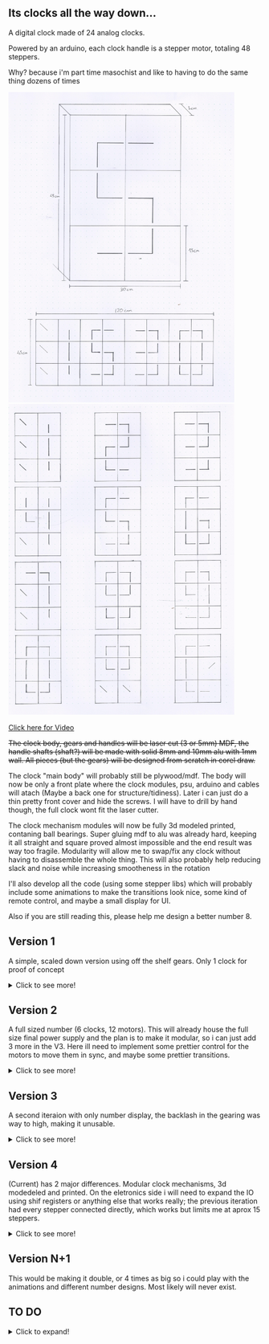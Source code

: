 ## Its clocks all the way down...

A digital clock made of 24 analog clocks.

Powered by an arduino, each clock handle is a stepper motor, totaling 48 steppers.

Why? because i'm part time masochist and like to having to do the same thing dozens of times 



<img src="/Images/Main.jpg" width="450"><img src="/Images/Numeros.jpg" width="450">

[Click here for Video](https://www.youtube.com/watch?v=mT9d-I6LFRw)

~~The clock body, gears and handles will be laser cut (3 or 5mm) MDF, the handle shafts (shaft?) will be made with solid 8mm and 10mm alu with 1mm wall. All pieces (but the gears) will be designed from scratch in corel draw.~~

The clock "main body" will probably still be plywood/mdf. The body will now be only a front plate where the clock modules, psu, arduino and cables will atach (Maybe a back one for structure/tidiness). Later i can just do a thin pretty front cover and hide the screws. I will have to drill by hand though, the full clock wont fit the laser cutter.

The clock mechanism modules will now be fully 3d modeled printed, contaning ball bearings. Super gluing mdf to alu was already hard, keeping it all straight and square proved almost impossible and the end result was way too fragile. Modularity will allow me to swap/fix any clock without having to disassemble the whole thing. This will also probably help reducing slack and noise while increasing smootheness in the rotation

I'll also develop all the code (using some stepper libs) which will probably include some animations to make the transitions look nice, some kind of remote control, and maybe a small display for UI.

Also if you are still reading this, please help me design a better number 8.


## Version 1 
A simple, scaled down version using off the shelf gears. Only 1 clock for proof of concept
<details>
  <summary>Click to see more!</summary>
<img src="/Images/V1/Setup.jpg" width="450"><img src="/Images/V1/Gears.jpg" width="450">


<img src="/Images/V1/gif.gif" width="450">
</details>




## Version 2 
A full sized number (6 clocks, 12 motors). This will  already house the full size final power supply and the plan is to make it modular, so i can just add 3 more in the V3. Here ill need to implement some prettier control for the motors to move them in sync, and maybe some prettier transitions.
<details>
  <summary>Click to see more!</summary>

Fit test


<img src="/Images/V2/Tests.jpg" width="450">


Diagrams to laser cut

<img src="/Diagrams/diagram.png" width="900">

First laser cutting try

<img src="Images/V2/Laser.jpg" width="900">

Motors and corresponding gears installed. Also power supply and some power cable routing


<img src="Images/V2/Main-Gears.jpg" width="450"> <img src="Images/V2/Motors1.jpg" width="450">

All driver boards installed, and motor cables routed.

<img src="Images/V2/Drivers.jpg" width="450"> 

The plan was to solder every power and data cable, but soldering iron is shit and makes it way too hard, while the new one doesnt come, ill settle for custom cable lenght. Seems tidy enough

All power cables done

<img src="Images/V2/PowerCables.jpg" width="450">

At this point the soldering iron tip commited sudoku and melted itself, somehow. So for now ill have this spaghetti bundle of data cables to match the code i'll write for it after. After fixing a bunch of faulty cables, everything seems to be working on both eletrical and mechanical side.

<img src="Images/V2/DataCables.jpg" width="450"> <img src="Images/V2/GearsGif.gif" width="450">

The only problem is related to the gears. At this point the clock handles have somewhere between 5 and 10 degrees of play, not even close to acceptable. I ended up drilling the mottor mounts by hand, which led to some clearance between the cogs, added to the 2:1 ratio that doubled the ammount of error. I will need another iteration before going for the full clock only to handle the mechanical part.


### Coding

At this point i can start with the coding. The obvious problem is that moving a motor is a blocking function, so to move many motors simultaneously i will need to move all of them in tiny increments at a very fast pace. The AccelStepper library handles this already(to a degree), but i'm going to try an implementation from scracth. Ill compare it against AccelStepper later and see which fits better.
</details>




## Version 3 
A second iteraion with only number display, the backlash in the gearing was way to high, making it unusable.

<details>
  <summary>Click to see more!</summary>
The code was kinda working, but i need better base to actually test it. Ill redo V2 with a new mid-plate, and try to sodder everything, instead of connecting. 

Made some mockups to test the tolerance. Computer modeling can only take me so far, the laser cut, even though only 0.2mm ends up adding up to a big error

<img src="Images/V3/Tests.jpg" width="450">

And a new midplate is born


<img src="Images/V3/Midplate.jpg" width="450"> 



I could make it cleaner, but its good enough


<img src="Images/V3/Midplate2.jpg" width="450"> <img src="Images/V3/Midplate3.jpg" width="450">


On the mechanical side of things, gears are now running way smoother and with a fraction on the backlash.

<img src="Images/V3/gears.gif" width="450">

A bit of code and some clock dials and we got
[Click here for Video](https://www.youtube.com/watch?v=mT9d-I6LFRw)
[![V3 Video](https://i.imgur.com/Odb7a2D.png)](https://www.youtube.com/watch?v=mT9d-I6LFRw "V3 Video")

Im pretty happy with the results, not sure ill go any further, the repetitiveness  of the project is a bit overwhelming


</details>





## Version 4 
(Current) has 2 major differences. Modular clock mechanisms, 3d modedeled and printed. On the eletronics side i will need to expand the IO using shif registers or anything else that works really; the previous iteration had every stepper connected directly, which works but limits me at aprox 15 steppers.


<details>
  <summary>Click to see more!</summary>
  
  Prototyping
  
  <img src="/Images/V4/Mecanical/Prototypes/diagram.jpg" width="450">   <img src="/Images/V4/Mecanical/Prototypes/6.jpg" width="450">
  <img src="/Images/V4/Mecanical/Prototypes/1.jpg" width="450">       <img src="/Images/V4/Mecanical/Prototypes/2.jpg" width="450">   
  <img src="/Images/V4/Mecanical/Prototypes/4.jpg" width="450">    <img src="/Images/V4/Mecanical/Prototypes/3.jpg" width="450">
  <img src="/Images/V4/Mecanical/Prototypes/5.jpg" width="450">

  And the final mechanical version

  <img src="/Images/V4/Mecanical/Final/gears.jpg" width="450">   <img src="/Images/V4/Mecanical/Final/start.jpg" width="450"> 
  <img src="/Images/V4/Mecanical/Final/mid.jpg" width="450">   <img src="/Images/V4/Mecanical/Final/full.jpg" width="450"> 

  The "final" version had some problems with slack. When using a bottom bearing to support both gears, meant the top one would have the combined play of both bearings. So i designed a finalfinal version, with a third bearing on top that couples to the lid, this way the gear assembly has almost zero lateral play.
  
  <img src="/Images/V4/Mecanical/FinalV2/partes.jpg" width="450">   <img src="/Images/V4/Mecanical/FinalV2/semi.jpg" width="450">
  <img src="/Images/V4/Mecanical/FinalV2/full.jpg" width="450">     <img src="/Images/V4/Mecanical/FinalV2/back.jpg" width="450">   
  <img src="/Images/V4/Mecanical/FinalV2/gif.gif" width="450">   
  
  
  For the eletrical side of things, i pretty much given up on shift registers, so i'll most likely end up using one arduin for every digit, so 4 for the full clock.
  Comunication betwen arduinos seems easy, i might end up using a fifth arduino (a uno maybe) to calculate the positions of every dial, send them to the slaves and sync the start of movement.
  
  Since This time the plan is to actually build a clock and not a "digit", ill start by building the base board that will hold everything together. A 120x45cm board. Something like this
  
  <img src="/Images/V4/MainBody/Holes.jpg" width="450">   <img src="/Images/V4/MainBody/painted.jpg" width="450">
  
  Add a psu and some power cables
  
  <img src="/Images/V4/MainBody/body1.jpg" width="900">   
  
  <img src="/Images/V4/MainBody/body3.jpg" width="450">

  Some more data cables, and we have a functioning master slave/configuration. The slave is agnostic of any logic or numbers, it only receives positions, and some configs on how to move. After sending all the data, an aditional signal is sent to start moving every slave at once.
    <img src="/Images/V4/MainBody/slavemaster1.jpg" width="450">
  
</details>





## Version N+1
This would be making it double, or 4 times as big so i could play with the animations and different number designs. Most likely will never exist.







## TO DO
<details>
  <summary>Click to expand!</summary>
  
Shift Registers - Expand IO - Nope
  

Using the same cable for 1-2 pin on every motor can theoretically give me 50% less IO ports needed. This will most likely NOT work - Nope


Turning every motor on and off on every step can also theoretically make me only need the current that one motor uses, and make it possible to wire them all in the same  circuit only using like 500mA , but can lead to drift overtime, will need testing. - Probably nope
</details>
